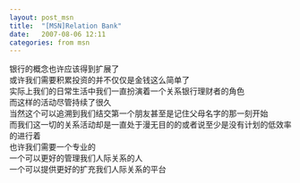 ```yaml
---
layout: post_msn
title:  "[MSN]Relation Bank"
date:   2007-08-06 12:11
categories: from msn
---
```

银行的概念也许应该得到扩展了  
或许我们需要积累投资的并不仅仅是金钱这么简单了  
实际上我们的日常生活中我们一直扮演着一个关系银行理财者的角色  
而这样的活动尽管持续了很久  
当然这个可以追溯到我们结交第一个朋友甚至是记住父母名字的那一刻开始  
而我们这一切的关系活动却是一直处于漫无目的的或者说至少是没有计划的低效率的进行着  
也许我们需要一个专业的  
一个可以更好的管理我们人际关系的人  
一个可以提供更好的扩充我们人际关系的平台  
